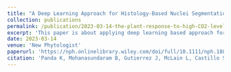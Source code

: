 ```yaml
---
title: "A Deep Learning Approach for Histology-Based Nuclei Segmentation and Tumor Microenvironment Characterization"
collection: publications
permalink: /publication/2023-03-14-the-plant-response-to-high-CO2-levels-is-heritable-and-orchestrated-by-DNA-methylation
excerpt: 'This paper is about applying deep learning based approach for nuclei segmentation and tumor microenvironment characterization.'
date: 2023-03-14
venue: 'New Phytologist'
paperurl: 'https://nph.onlinelibrary.wiley.com/doi/full/10.1111/nph.18876'
citation: 'Panda K, Mohanasundaram B, Gutierrez J, McLain L, Castillo SE, Sheng H, Casto A, Gratacós G, Chakrabarti A, Fahlgren N, Pandey S. The plant response to high CO2 levels is heritable and orchestrated by DNA methylation. New Phytologist. 2023 Jun;238(6):2427-39.'
---
```



